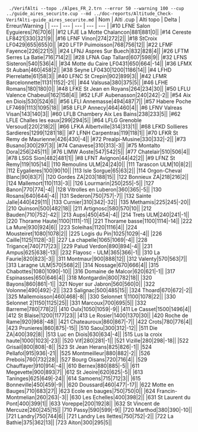 ` ./VerifAlti --topo ./Alpes_FR_2.trn --error 50 --warning 100 --cup ../guide_aires_securite.cup --md ../doc-reports/Altitude_Check-VerifAlti-guide_aires_securite.md`
| Nom | Alti .cup | Alti topo | Delta | Erreur/Warning |
| --- | --- | --- | --- | --- |
|#10 LFNE Salon Eyguieres|76|70|6||
|#12 LFJE La Motte Chalancon|881|881|0||
|#14 Cereste LF8421|330|321|9||
|#16 LFNF Vinon|274|272|2||
|#18 StCroix LF0429|655|655|0||
|#20 LFTP Puimoisson|768|756|12||
|#22 LFMF Fayence|226|221|5||
|#24 LFNJ Aspres Sur Buech|832|828|4||
|#26 LFTM Serres La Batie|716|714|2||
|#28 LFNA Gap Tallard|607|598|9||
|#32 LFNS Sisteron|540|536|4||
|#34 Motte du Caire LF0431|650|664|-14||
|#36 LFMX St Auban|460|458|2||
|#38 Seyne LF0430|1200|1186|14||
|#4 LFHD Pierrelatte|61|58|3||
|#40 LFNC St Crepin|902|899|3||
|#42 LFMR Barcelonnette|1131|1152|-21||
|#44 Valsusa|380|375|5||
|#46 LFHE Romans|180|180|0||
|#48 LFKE St Jean en Royans|264|234|30||
|#50 LFLU Valence Chabeuil|162|158|4||
|#52 LFJF Aubenasson|240|242|-2||
|#54 Aix en Diois|530|524|6||
|#56 LFLI Annemasse|494|487|7||
|#57 Habere Poche LF7469|1113|1095|18||
|#58 LFLP Annecy|464|460|4||
|#6 LFNV Valreas Visan|143|140|3||
|#60 LFLB Chambery Aix Les Bains|238|233|5||
|#62 LFLE Challes les eaux|299|294|5||
|#64 LFLG Grenoble Versoud|220|218|2||
|#66 LFKA Albertville|314|313|1||
|#68 LFKD Sollieres Sardieres|1299|1281|18||
|#7 LFNH Carpentras|119|118|1||
|#70 LFKR St Remy de Maurienne|426|430|-4||
|#72 Prealpi-Musine|330|332|-2||
|#73 Busano|300|297|3||
|#74 Canavese|310|313|-3||
|#75 Montalto Dora|256|245|11||
|#76 LIMW Aoste|547|542|5||
|#77 Chatelair|510|506|4||
|#78 LSGS Sion|482|481|1||
|#8 LFNT Avignon|44|42|2||
|#9 LFNZ St Remy|119|105|14||
|110 Remoulins ULM|24|24|0||
|111 Tarascon ULM|10|8|2||
|112 Eygalieres|100|90|10||
|113 Isle Sorgue|65|63|2||
|114 Orgon-Cheval Blanc|90|83|7||
|120 Gordes ZA|203|188|15||
|122 Bonnieux ZA|218|216|2||
|124 Mallemort|110|113|-3||
|126 Lourmarin|250|255|-5||
|127 Banon|770|774|-4||
|128 Vitrolles en Luberon|360|365|-5||
|130 Rosans|640|644|-4||
|131 Sederon|750|757|-7||
|132 Sainte Jalle|440|429|11||
|133 Curnier|310|342|-32||
|135 Methamis|225|245|-20||
|210 Quinson|500|482|18||
|211 Artignosc|580|570|10||
|212 Bauden|710|752|-42||
|213 Aups|450|454|-4||
|214 Trets ULM|240|241|-1||
|220 Thorame Haute|1100|1111|-11||
|221 Thorame basse|1100|1114|-14||
|222 La Mure|930|924|6||
|223 Soleihas|1120|1116|4||
|224 Mousteiret|1080|1078|2||
|225 Logis du Pin|1025|1029|-4||
|226 Caille|1125|1128|-3||
|227 La chapelle|1065|1069|-4||
|228 Trigance|740|717|23||
|229 Palud Verdon|890|894|-4||
|231 Ampus|625|638|-13||
|232 Flayosc - ULM|365|366|-1||
|310 La Faurie|820|823|-3||
|311 Montmaur|900|888|12||
|312 Valenty|570|563|7||
|313 Laragne ULM|570|568|2||
|314 Nossage|670|666|4||
|315 Chabottes|1080|1090|-10||
|316 Domaine de Malcor|620|621|-1||
|317 Espinasses|650|646|4||
|318 Montgardin|800|782|18||
|320 Bayons|860|861|-1||
|321 Noyer sur Jabron|560|560|0||
|322 Volonne|490|492|-2||
|323 Salignac|500|485|15||
|324 Thoard|670|672|-2||
|325 Mallemoisson|460|468|-8||
|330 Selonnet 1|1100|1078|22||
|330 Selonnet 2|1150|1125|25||
|331 Marcoux|700|695|5||
|332 Barreme|780|778|2||
|410 Oulx|1050|1059|-9||
|411 Le Casset|1500|1496|4||
|412 St Blaise|1200|1177|23||
|413 Le Rosier|1400|1370|30||
|420 Roche de Rame|920|968|-48||
|421 Chateauroux|860|867|-7||
|422 Crots|780|776|4||
|423 Prunieres|860|875|-15||
|510 Saou|300|312|-12||
|511 Die ZA|400|392|8||
|513 Luc en Diois|630|634|-4||
|515 Lus la croix haute|1000|1023|-23||
|520 Vif|280|281|-1||
|521 Vizille|280|298|-18||
|522 Grisail|800|808|-8||
|523 St Jean Herans|825|826|-1||
|524 Pellafol|915|936|-21||
|525 Montmeilleur|880|882|-2||
|526 Prebois|760|732|28||
|527 Bourg Oisans|720|716|4||
|529 Chauffayer|910|914|-4||
|610 Bernex|880|885|-5||
|611 Megevette|900|893|7||
|612 St Jeoire|620|625|-5||
|613 Taninges|625|649|-24||
|614 Samoens|715|712|3||
|615 Bonneville|450|459|-9||
|620 Doussard|460|477|-17||
|622 Motte en Bauges|710|683|27||
|623 Ecole en bauges|750|750|0||
|624 Francin-Montmelian|260|263|-3||
|630 Les Echelles|400|398|2||
|631 St Laurent du Pont|400|399|1||
|633 Voreppe|200|192|8||
|632 St Vincent de Mercuze|260|245|15||
|710 Passy|590|599|-9||
|720 Marthod|380|390|-10||
|721 Landry|750|744|6||
|721 Landry Les Ilettes|750|752|-2||
|722 La Bathie|375|362|13||
|723 Aiton|300|295|5||
